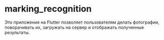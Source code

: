 # marking_recognition

Это приложение на Flutter позволяет пользователям делать фотографии, поворачивать их, загружать на сервер и отображать полученные результаты.